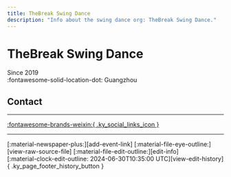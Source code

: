 ```yaml
---
title: TheBreak Swing Dance
description: "Info about the swing dance org: TheBreak Swing Dance."
---
```


# TheBreak Swing Dance

Since 2019  
:fontawesome-solid-location-dot: Guangzhou  


## Contact


---

 [:fontawesome-brands-weixin:{ .ky_social_links_icon }](# "TheBreak Swing Dance")

---

<div class="ky_page_footer" markdown>
<div class="ky_page_footer_trailing" markdown="span">
[:material-newspaper-plus:][add-event-link]
[:material-file-eye-outline:][view-raw-source-file]
[:material-file-edit-outline:][edit-info]
</div>
<div class="ky_page_footer_leading" markdown="span">
[:material-clock-edit-outline: 2024-06-30T10:35:00 UTC][view-edit-history]{ .ky_page_footer_history_button }
</div>
</div>

[add-event-link]: https://github.com/swingdance/events/issues/new?assignees=&labels=add+event&projects=&template=02-add_entity.yml&title=Add%20Event%3A%20zh_CN%20%E2%80%A2%20%3CName%3E&region=zh_CN&province=Guangdong&city=Guangzhou&org_id=the-break-swing-dance "Add Event"
[view-raw-source-file]: https://github.com/swingdance/orgs/blob/main/zh_CN/the-break-swing-dance.json "View Raw Source File"
[edit-info]: https://github.com/swingdance/orgs/issues/new?assignees=&labels=update+org&projects=&template=03-update_entity.yml&title=Update%20Org%3A%20zh_CN%20%E2%80%A2%20TheBreak%20Swing%20Dance&region=zh_CN&id=the-break-swing-dance&name=TheBreak%20Swing%20Dance "Edit Info"

[view-edit-history]: https://github.com/swingdance/orgs/commits/main/zh_CN/the-break-swing-dance.json "View Edit History"
